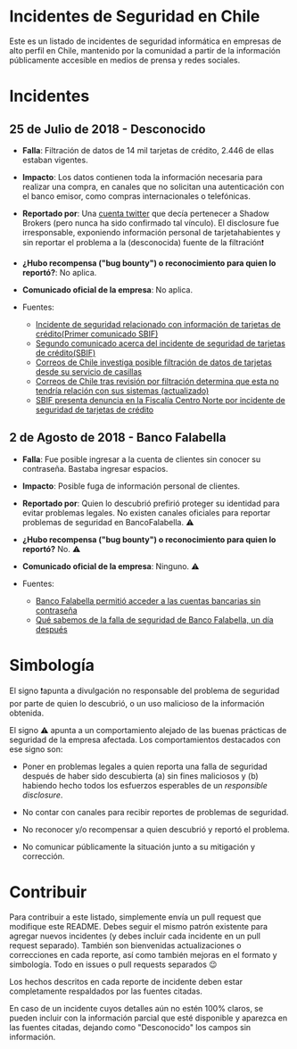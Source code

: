 # Incidentes de Seguridad en Chile

Este es un listado de incidentes de seguridad informática en empresas de alto perfil en Chile, mantenido por la comunidad a partir de la información públicamente accesible en medios de prensa y redes sociales. 

# Incidentes

## 25 de Julio de 2018 - Desconocido

- **Falla**: Filtración de datos de 14 mil tarjetas de crédito, 2.446 de ellas estaban vigentes.

- **Impacto**: Los datos contienen toda la información necesaria para realizar una compra, en canales que no solicitan una autenticación con el banco emisor, como compras internacionales o telefónicas.

- **Reportado por**: Una [cuenta twitter](https://twitter.com/brokers_shadow) que decía pertenecer a Shadow Brokers (pero nunca ha sido confirmado tal vínculo). El disclosure fue irresponsable, exponiendo información personal de tarjetahabientes y sin reportar el problema a la (desconocida) fuente de la filtración❗️

- **¿Hubo recompensa ("bug bounty") o reconocimiento para quien lo reportó?**: No aplica.

- **Comunicado oficial de la empresa**: No aplica.

- Fuentes: 
  - [Incidente de seguridad relacionado con información de tarjetas de crédito(Primer comunicado SBIF)](http://www.sbif.cl/sbifweb/servlet/Noticia?indice=2.1&idContenido=12160)
  - [Segundo comunicado acerca del incidente de seguridad de tarjetas de crédito(SBIF)](www.sbif.cl/sbifweb/servlet/Noticia?indice=2.1&idContenido=12161)
  - [Correos de Chile investiga posible filtración de datos de tarjetas desde su servicio de casillas](https://www.fayerwayer.com/2018/07/correos-de-chile-filtracion/)
  - [Correos de Chile tras revisión por filtración determina que esta no tendría relación con sus sistemas (actualizado)](https://www.latercera.com/pulso/noticia/correos-chile-declara-se-encuentra-investigando-la-posible-filtracion-datos/258029/#)
  - [SBIF presenta denuncia en la Fiscalía Centro Norte por incidente de seguridad de tarjetas de crédito](http://www.sbif.cl/sbifweb/servlet/Noticia?indice=2.1&idContenido=12162)

## 2 de Agosto de 2018 - Banco Falabella

- **Falla**: Fue posible ingresar a la cuenta de clientes sin conocer su contraseña. Bastaba ingresar espacios. 

- **Impacto**: Posible fuga de información personal de clientes.

- **Reportado por**: Quien lo descubrió prefirió proteger su identidad para evitar problemas legales. No existen canales oficiales para reportar problemas de seguridad en BancoFalabella. ⚠️

- **¿Hubo recompensa ("bug bounty") o reconocimiento para quien lo reportó?** No. ⚠️

- **Comunicado oficial de la empresa**: Ninguno. ⚠️

- Fuentes: 
  - [Banco Falabella permitió acceder a las cuentas bancarias sin contraseña
](https://ohmygeek.net/2018/08/02/banco-falabella-falla-acceso/)
  - [Qué sabemos de la falla de seguridad de Banco Falabella, un día después](https://ohmygeek.net/2018/08/03/que-sabemos-falla-banco-falabella/)


# Simbología

El signo ❗️apunta a divulgación no responsable del problema de seguridad por parte de quien lo descubrió, o un uso malicioso de la información obtenida.

El signo ⚠️ apunta a un comportamiento alejado de las buenas prácticas de seguridad de la empresa afectada. Los comportamientos destacados con ese signo son:

- Poner en problemas legales a quien reporta una falla de seguridad después de haber sido descubierta (a) sin fines maliciosos y (b) habiendo hecho todos los esfuerzos esperables de un _responsible disclosure_. 

- No contar con canales para recibir reportes de problemas de seguridad.

- No reconocer y/o recompensar a quien descubrió y reportó el problema.

- No comunicar públicamente la situación junto a su mitigación y corrección.



# Contribuir

Para contribuir a este listado, simplemente envía un pull request que modifique este README. Debes seguir el mismo patrón existente para agregar nuevos incidentes (y debes incluir cada incidente en un pull request separado). También son bienvenidas actualizaciones o correcciones en cada reporte, así como también mejoras en el formato y simbología. Todo en issues o pull requests separados 😉

Los hechos descritos en cada reporte de incidente deben estar completamente respaldados por las fuentes citadas. 

En caso de un incidente cuyos detalles aún no estén 100% claros, se pueden incluir con la información parcial que esté disponible  y aparezca en las fuentes citadas, dejando como "Desconocido" los campos sin información.
